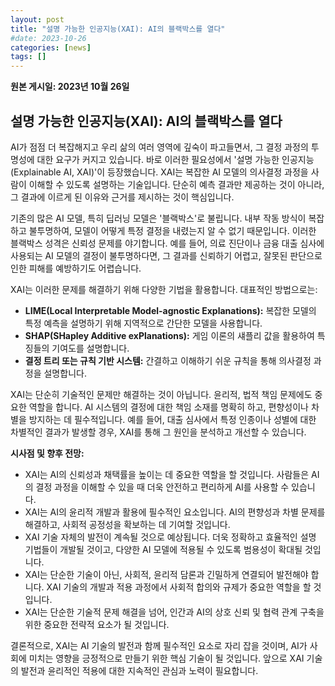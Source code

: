 ```yaml
---
layout: post
title: "설명 가능한 인공지능(XAI): AI의 블랙박스를 열다"
#date: 2023-10-26
categories: [news]
tags: []
---
```


**원본 게시일: 2023년 10월 26일**

## 설명 가능한 인공지능(XAI): AI의 블랙박스를 열다

AI가 점점 더 복잡해지고 우리 삶의 여러 영역에 깊숙이 파고들면서,  그 결정 과정의 투명성에 대한 요구가 커지고 있습니다.  바로 이러한 필요성에서 '설명 가능한 인공지능(Explainable AI, XAI)'이 등장했습니다.  XAI는 복잡한 AI 모델의 의사결정 과정을 사람이 이해할 수 있도록 설명하는 기술입니다.  단순히 예측 결과만 제공하는 것이 아니라, 그 결과에 이르게 된 이유와 근거를 제시하는 것이 핵심입니다.

기존의 많은 AI 모델, 특히 딥러닝 모델은 '블랙박스'로 불립니다.  내부 작동 방식이 복잡하고 불투명하여, 모델이 어떻게 특정 결정을 내렸는지 알 수 없기 때문입니다.  이러한 블랙박스 성격은 신뢰성 문제를 야기합니다.  예를 들어, 의료 진단이나 금융 대출 심사에 사용되는 AI 모델의 결정이 불투명하다면, 그 결과를 신뢰하기 어렵고, 잘못된 판단으로 인한 피해를 예방하기도 어렵습니다.

XAI는 이러한 문제를 해결하기 위해 다양한 기법을 활용합니다.  대표적인 방법으로는:

* **LIME(Local Interpretable Model-agnostic Explanations):** 복잡한 모델의 특정 예측을 설명하기 위해 지역적으로 간단한 모델을 사용합니다.
* **SHAP(SHapley Additive exPlanations):** 게임 이론의 섀플리 값을 활용하여 특징들의 기여도를 설명합니다.
* **결정 트리 또는 규칙 기반 시스템:**  간결하고 이해하기 쉬운 규칙을 통해 의사결정 과정을 설명합니다.

XAI는 단순히 기술적인 문제만 해결하는 것이 아닙니다.  윤리적, 법적 책임 문제에도 중요한 역할을 합니다.  AI 시스템의 결정에 대한 책임 소재를 명확히 하고, 편향성이나 차별을 방지하는 데 필수적입니다.  예를 들어, 대출 심사에서 특정 인종이나 성별에 대한 차별적인 결과가 발생할 경우, XAI를 통해 그 원인을 분석하고 개선할 수 있습니다.

**시사점 및 향후 전망:**

* XAI는 AI의 신뢰성과 채택률을 높이는 데 중요한 역할을 할 것입니다.  사람들은 AI의 결정 과정을 이해할 수 있을 때 더욱 안전하고 편리하게 AI를 사용할 수 있습니다.
* XAI는 AI의 윤리적 개발과 활용에 필수적인 요소입니다.  AI의 편향성과 차별 문제를 해결하고, 사회적 공정성을 확보하는 데 기여할 것입니다.
* XAI 기술 자체의 발전이 계속될 것으로 예상됩니다.  더욱 정확하고 효율적인 설명 기법들이 개발될 것이고, 다양한 AI 모델에 적용될 수 있도록 범용성이 확대될 것입니다.
* XAI는 단순한 기술이 아닌, 사회적, 윤리적 담론과 긴밀하게 연결되어 발전해야 합니다.  XAI 기술의 개발과 적용 과정에서 사회적 합의와 규제가 중요한 역할을 할 것입니다.
* XAI는 단순한 기술적 문제 해결을 넘어, 인간과 AI의 상호 신뢰 및 협력 관계 구축을 위한 중요한 전략적 요소가 될 것입니다.


결론적으로, XAI는 AI 기술의 발전과 함께 필수적인 요소로 자리 잡을 것이며,  AI가 사회에 미치는 영향을 긍정적으로 만들기 위한 핵심 기술이 될 것입니다.  앞으로 XAI 기술의 발전과 윤리적인 적용에 대한 지속적인 관심과 노력이 필요합니다.